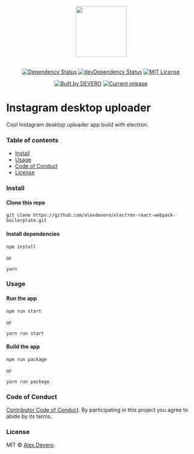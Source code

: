 <p align="center">
  <img src="https://cdn.rawgit.com/alexdevero/instagram-desktop-uploader/master/assets/instagram-uploader-icon.png" width="135" align="center">
  <br>
  <br>
</p>

<p align="center">
  <a href="https://david-dm.org/alexdevero/instagram-desktop-uploader"><img alt="Dependency Status" src="https://david-dm.org/alexdevero/instagram-desktop-uploader.svg?style=flat"></a>
  <a href="https://david-dm.org/alexdevero/instagram-desktop-uploader?type=dev"><img alt="devDependency Status" src="https://david-dm.org/alexdevero/instagram-desktop-uploader/dev-status.svg?style=flat"></a>
  <a href="http://opensource.org/licenses/MIT"><img alt="MIT License" src="https://img.shields.io/npm/l/express.svg"></a>
</p>

<p align="center">
  <a href="https://alexdevero.com"><img alt="Built by DEVERO" src="https://img.shields.io/badge/built%20by-DEVERO-brightgreen.svg?colorB=d30320"></a>
  <a href="https://github.com/alexdevero/instagram-desktop-uploader/releases"><img alt="Current release" src="https://img.shields.io/github/release/alexdevero/instagram-desktop-uploader.svg"></a>
</p>

# Instagram desktop uploader

Cool Instagram desktop uploader app build with electron.

### Table of contents

* [Install](#install)
* [Usage](#usage)
* [Code of Conduct](#code-of-conduct)
* [License](#license)

### Install

#### Clone this repo

```
git clone https://github.com/alexdevero/electron-react-webpack-boilerplate.git
```

#### Install dependencies

```
npm install
```
or
```
yarn
```

### Usage

#### Run the app

```
npm run start
```
or
```
yarn run start
```

#### Build the app

```
npm run package
```
or
```
yarn run package
```

### Code of Conduct

[Contributor Code of Conduct](code-of-conduct.md). By participating in this project you agree to abide by its terms.

### License

MIT © [Alex Devero](https://alexdevero.com).

<!-- source: https://github.com/electron/simple-samples/tree/master/url -->
